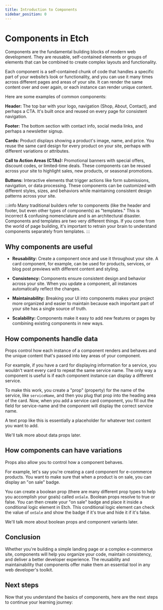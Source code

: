```yaml
---
title: Introduction to Components
sidebar_position: 0
---
```


# Components in Etch

Components are the fundamental building blocks of modern web development. They are reusable, self-contained elements or groups of elements that can be combined to create complex layouts and functionality.

Each component is a self-contained chunk of code that handles a specific part of your website’s look or functionality, and you can use it many times across different pages and areas of your site. It can render the same content over and over again, or each instance can render unique content.

Here are some examples of common components:

**Header:** The top bar with your logo, navigation (Shop, About, Contact), and perhaps a CTA. It's built once and reused on every page for consistent navigation.

**Footer:** The bottom section with contact info, social media links, and perhaps a newsletter signup.

**Cards:** Product displays showing a product's image, name, and price. You reuse the same card design for every product on your site, perhaps with different variations or attributes.

**Call to Action Areas (CTAs):** Promotional banners with special offers, discount codes, or limited-time deals. These components can be reused across your site to highlight sales, new products, or seasonal promotions.

**Buttons:** Interactive elements that trigger actions like form submissions, navigation, or data processing. These components can be customized with different styles, sizes, and behaviors while maintaining consistent design patterns across your site.

:::info
Many traditional builders refer to components (like the header and footer, but even other types of components) as "templates." This is incorrect & confusing nomenclature and is an architectural disaster. Components and templates are two very different things. If you come from the world of page building, it's important to retrain your brain to understand components separately from templates.
:::


## Why components are useful

- **Reusability:** Create a component once and use it throughout your site. A card component, for example, can be used for products, services, or blog post previews with different content and styling.

- **Consistency:** Components ensure consistent design and behavior across your site. When you update a component, all instances automatically reflect the changes.

- **Maintainability:** Breaking your UI into components makes your project more organized and easier to maintain because each important part of your site has a single source of truth.

- **Scalability:** Components make it easy to add new features or pages by combining existing components in new ways.

## How components handle data

Props control how each instance of a component renders and behaves and the unique content that's passed into key areas of your component. 

For example, if you have a card for displaying information for a service, you wouldn't want every card to repeat the same service name. The only way a component is useful is if each component instance can display a different service.

To make this work, you create a "prop" (property) for the name of the service, like `serviceName`, and then you plug that prop into the heading area of the card. Now, when you add a service card component, you fill out the field for service-name and the component will display the correct service name.

A text prop like this is essentially a placeholder for whatever text content you want to add.

We'll talk more about data props later.

## How components can have variations

Props also allow you to control how a component behaves. 

For example, let's say you're creating a card component for e-commerce products. You want to make sure that when a product is on sale, you can display an "on sale" badge.

You can create a boolean prop (there are many different prop types to help you accomplish your goals) called `onSale`. Boolean props resolve to true or false. You can then create your "on sale" badge and place it inside a conditional logic element in Etch. This conditional logic element can check the value of `onSale` and show the badge if it's true and hide it if it's false.

We'll talk more about boolean props and component variants later.

## Conclusion

Whether you're building a simple landing page or a complex e-commerce site, components will help you organize your code, maintain consistency, and deliver a better developer experience. The reusability and maintainability that components offer make them an essential tool in any web developer's toolkit.

## Next steps

Now that you understand the basics of components, here are the next steps to continue your learning journey:


